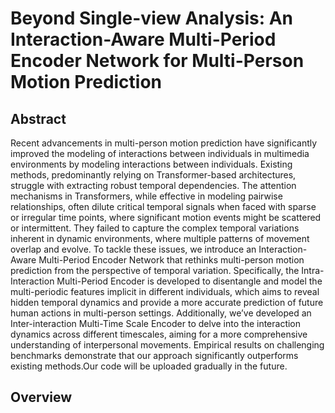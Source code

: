 # Beyond Single-view Analysis: An Interaction-Aware Multi-Period Encoder Network for Multi-Person Motion Prediction

## Abstract
Recent advancements in multi-person motion prediction have significantly improved the modeling of interactions between individuals in multimedia environments by modeling interactions between individuals. Existing methods, predominantly relying on Transformer-based architectures, struggle with extracting robust temporal dependencies. The attention mechanisms in Transformers, while effective in modeling pairwise relationships, often dilute critical temporal signals when faced with sparse or irregular time points, where significant motion events might be scattered or intermittent. They failed to capture the complex temporal variations inherent in dynamic environments, where multiple patterns of movement overlap and evolve. To tackle these issues, we introduce an Interaction-Aware Multi-Period Encoder Network that rethinks multi-person motion prediction from the perspective of temporal variation. Specifically, the Intra-Interaction Multi-Period Encoder is developed to disentangle and model the multi-periodic features implicit in different individuals, which aims to reveal hidden temporal dynamics and provide a more accurate prediction of future human actions in multi-person settings. Additionally, we’ve developed an Inter-interaction Multi-Time Scale Encoder to delve into the interaction dynamics across different timescales, aiming for a more comprehensive understanding of interpersonal movements. Empirical results on challenging benchmarks demonstrate that our approach significantly outperforms existing methods.Our code will be uploaded gradually in the future.

## Overview
